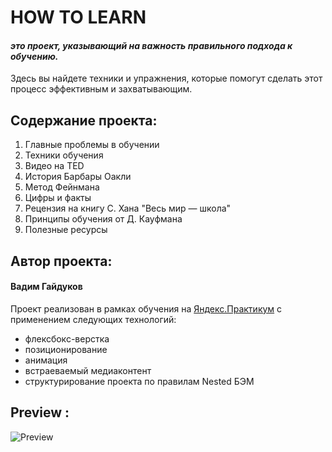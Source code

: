 # HOW TO LEARN

#### *это проект, указывающий на важность правильного подхода к обучению.*

Здесь вы найдете техники и упражнения, которые помогут сделать этот процесс эффективным и захватывающим.

## Содержание проекта:
 1. Главные проблемы в обучении
 2. Техники обучения
 3. Видео на TED
 4. История Барбары Оакли
 5. Метод Фейнмана
 6. Цифры и факты
 7. Рецензия на книгу C. Хана "Весь мир — школа"
 8. Принципы обучения от Д. Кауфмана
 9. Полезные ресурсы

 ## Автор проекта:

 #### Вадим Гайдуков
 Проект реализован в рамках обучения на [Яндекс.Практикум](https://practicum.yandex.ru/) с применением следующих технологий:
 - флексбокс-верстка
 - позиционирование
 - анимация
 - встраеваемый медиаконтент
 - структурирование проекта по правилам Nested БЭМ

 ## Preview :

 ![Preview](https://downloader.disk.yandex.ru/preview/7f4c526ea6b7ecbe44f2e9bd68f044a1993092a8268b572c1836880ee334ad43/61f326e9/Vt-ne5XWkWSkPe9D6WkZd7czIoBj0vd_O-7k6-j57ND226VNUzcIWYCLXcXusvFq4P24-qSRuGBotJL60tgxUg%3D%3D?uid=0&filename=how-to-learn.png&disposition=inline&hash=&limit=0&content_type=image%2Fpng&owner_uid=0&tknv=v2&size=2048x2048)
